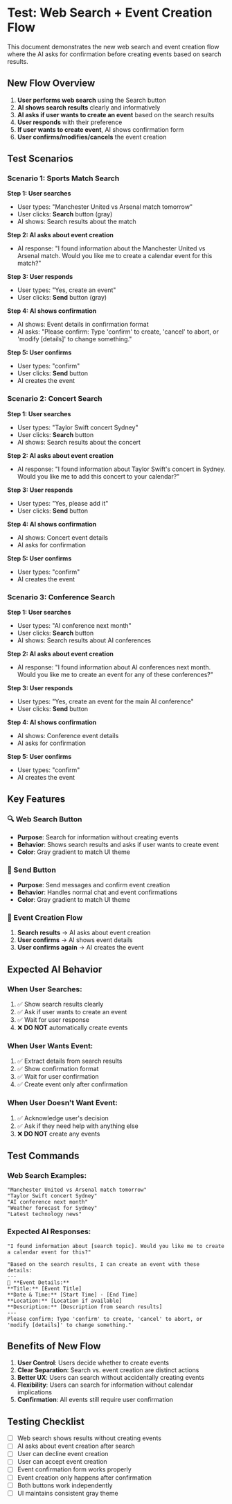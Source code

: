 # Test: Web Search + Event Creation Flow

This document demonstrates the new web search and event creation flow where the AI asks for confirmation before creating events based on search results.

## New Flow Overview

1. **User performs web search** using the Search button
2. **AI shows search results** clearly and informatively
3. **AI asks if user wants to create an event** based on the search results
4. **User responds** with their preference
5. **If user wants to create event**, AI shows confirmation form
6. **User confirms/modifies/cancels** the event creation

## Test Scenarios

### Scenario 1: Sports Match Search

**Step 1: User searches**

- User types: "Manchester United vs Arsenal match tomorrow"
- User clicks: **Search** button (gray)
- AI shows: Search results about the match

**Step 2: AI asks about event creation**

- AI response: "I found information about the Manchester United vs Arsenal match. Would you like me to create a calendar event for this match?"

**Step 3: User responds**

- User types: "Yes, create an event"
- User clicks: **Send** button (gray)

**Step 4: AI shows confirmation**

- AI shows: Event details in confirmation format
- AI asks: "Please confirm: Type 'confirm' to create, 'cancel' to abort, or 'modify [details]' to change something."

**Step 5: User confirms**

- User types: "confirm"
- User clicks: **Send** button
- AI creates the event

### Scenario 2: Concert Search

**Step 1: User searches**

- User types: "Taylor Swift concert Sydney"
- User clicks: **Search** button
- AI shows: Search results about the concert

**Step 2: AI asks about event creation**

- AI response: "I found information about Taylor Swift's concert in Sydney. Would you like me to add this concert to your calendar?"

**Step 3: User responds**

- User types: "Yes, please add it"
- User clicks: **Send** button

**Step 4: AI shows confirmation**

- AI shows: Concert event details
- AI asks for confirmation

**Step 5: User confirms**

- User types: "confirm"
- AI creates the event

### Scenario 3: Conference Search

**Step 1: User searches**

- User types: "AI conference next month"
- User clicks: **Search** button
- AI shows: Search results about AI conferences

**Step 2: AI asks about event creation**

- AI response: "I found information about AI conferences next month. Would you like me to create an event for any of these conferences?"

**Step 3: User responds**

- User types: "Yes, create an event for the main AI conference"
- User clicks: **Send** button

**Step 4: AI shows confirmation**

- AI shows: Conference event details
- AI asks for confirmation

**Step 5: User confirms**

- User types: "confirm"
- AI creates the event

## Key Features

### 🔍 Web Search Button

- **Purpose**: Search for information without creating events
- **Behavior**: Shows search results and asks if user wants to create event
- **Color**: Gray gradient to match UI theme

### 💬 Send Button

- **Purpose**: Send messages and confirm event creation
- **Behavior**: Handles normal chat and event confirmations
- **Color**: Gray gradient to match UI theme

### 📅 Event Creation Flow

1. **Search results** → AI asks about event creation
2. **User confirms** → AI shows event details
3. **User confirms again** → AI creates the event

## Expected AI Behavior

### When User Searches:

1. ✅ Show search results clearly
2. ✅ Ask if user wants to create an event
3. ✅ Wait for user response
4. ❌ **DO NOT** automatically create events

### When User Wants Event:

1. ✅ Extract details from search results
2. ✅ Show confirmation format
3. ✅ Wait for user confirmation
4. ✅ Create event only after confirmation

### When User Doesn't Want Event:

1. ✅ Acknowledge user's decision
2. ✅ Ask if they need help with anything else
3. ❌ **DO NOT** create any events

## Test Commands

### Web Search Examples:

```
"Manchester United vs Arsenal match tomorrow"
"Taylor Swift concert Sydney"
"AI conference next month"
"Weather forecast for Sydney"
"Latest technology news"
```

### Expected AI Responses:

```
"I found information about [search topic]. Would you like me to create a calendar event for this?"

"Based on the search results, I can create an event with these details:
---
📅 **Event Details:**
**Title:** [Event Title]
**Date & Time:** [Start Time] - [End Time]
**Location:** [Location if available]
**Description:** [Description from search results]
---
Please confirm: Type 'confirm' to create, 'cancel' to abort, or 'modify [details]' to change something."
```

## Benefits of New Flow

1. **User Control**: Users decide whether to create events
2. **Clear Separation**: Search vs. event creation are distinct actions
3. **Better UX**: Users can search without accidentally creating events
4. **Flexibility**: Users can search for information without calendar implications
5. **Confirmation**: All events still require user confirmation

## Testing Checklist

- [ ] Web search shows results without creating events
- [ ] AI asks about event creation after search
- [ ] User can decline event creation
- [ ] User can accept event creation
- [ ] Event confirmation form works properly
- [ ] Event creation only happens after confirmation
- [ ] Both buttons work independently
- [ ] UI maintains consistent gray theme
